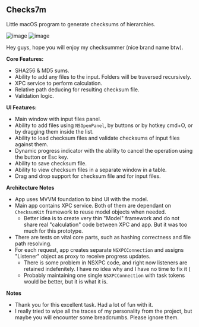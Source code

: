 ## Checks7m
Little macOS program to generate checksums of hierarchies.

![image](https://github.com/user-attachments/assets/f1651b0d-58b1-42ea-b373-14f8f1285358)
![image](https://github.com/user-attachments/assets/d166f2cf-89a2-4492-978f-188ac292bf5f)

Hey guys, hope you will enjoy my checksummer (nice brand name btw).

**Core Features:**
 - SHA256 & MD5 sums. 
 - Ability to add any files to the input. Folders will be traversed recursively. 
 - XPC service to perform calculation.
 - Relative path deducing for resulting checksum file.
 - Validation logic.

**UI Features:**
- Main window with input files panel.
- Ability to add files using `NSOpenPanel`, by buttons or by hotkey cmd+O, or by dragging them inside the list.
- Ability to load checksum files and validate checksums of input files against them.
- Dynamic progress indicator with the ability to cancel the operation using the button or Esc key. 
- Ability to save checksum file.
- Ability to view checksum files in a separate window in a table.
- Drag and drop support for checksum file and for input files.

**Architecture Notes**
- App uses MVVM foundation to bind UI with the model.
- Main app contains XPC service. Both of them are dependant on `ChecksumKit` framework to reuse model objects when needed. 
	- Better idea is to create very thin "Model" framework and do not share real "calculation" code between XPC and app. But it was too much for this prototype.
- There are tests on vital core parts, such as hashing correctness and file path resolving.
- For each request, app creates separate `NSXPCConnection` and assigns "Listener" object as proxy to receive progress updates.
	- There is some problem in NSXPC code, and right now listeners are retained indefenitely. I have no idea why and I have no time to fix it (
	- Probably maintaining one single `NSXPCConnection` with task tokens would be better, but it is what it is.

**Notes**
- Thank you for this excellent task. Had a lot of fun with it. 
- I really tried to wipe all the traces of my personality from the project, but maybe you will encounter some breadcrumbs. Please ignore them.
